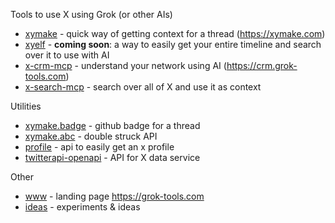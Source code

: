 Tools to use X using Grok (or other AIs)

- [xymake](xymake) - quick way of getting context for a thread (https://xymake.com)
- [xyelf](xyself) - **coming soon**: a way to easily get your entire timeline and search over it to use with AI
- [x-crm-mcp](x-crm-mcp) - understand your network using AI (https://crm.grok-tools.com)
- [x-search-mcp](x-search-mcp) - search over all of X and use it as context

Utilities

- [xymake.badge](xymake.badge/) - github badge for a thread
- [xymake.abc](xymake.abc/) - double struck API
- [profile](profile) - api to easily get an x profile
- [twitterapi-openapi](twitterapi-openapi) - API for X data service

Other

- [www](www) - landing page https://grok-tools.com
- [ideas](ideas) - experiments & ideas
